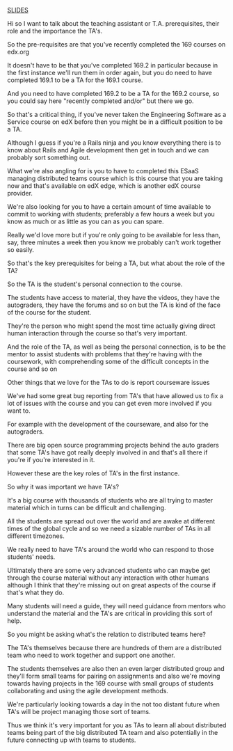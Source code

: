 [SLIDES](https://docs.google.com/presentation/d/1axb0HsNho-8AxVXQunhJV06XyTaIH_YKwk7Ppg2wPlI/edit#slide=id.p16)

Hi so I want to talk about the teaching assistant or T.A. prerequisites, their role and the importance the TA's. 

So the pre-requisites are that you've recently completed the 169 courses on edx.org

It doesn't have to be that you've completed 169.2 in particular because in the first instance we'll run them in order again, but you do need to have completed 169.1 to be a TA for the 169.1 course.

And you need to have completed 169.2 to be a TA for the 169.2 course, so you could say here "recently completed and/or" but there we go.

So that's a critical thing, if you've never taken the Engineering Software as a Service course on edX before then you might be in a difficult position to be a TA.

Although I guess if you're a Rails ninja and you know everything there is to know about Rails and Agile development then get in touch and we can probably sort something out.

What we're also angling for is you to have to completed this ESaaS managing distributed teams course which is this course that you are taking now and that's available on edX edge, which is another edX course provider.

We're also looking for you to have a certain amount of time available to commit to working with students; preferably a few hours a week but you know as much or as little as you can as you can spare.

Really we'd love more but if you're only going to be available for less than, say, three minutes a week then you know we probably can't work together so easily.

So that's the key prerequisites for being a TA, but what about the role of the TA?

So the TA is the student's personal connection to the course.

The students have access to material, they have the videos, they have the autograders, they have the forums and so on but the TA is kind of the face of the course for the student. 

They're the person who might spend the most time actually giving direct human interaction  through the course so that's very important.

And the role of the TA, as well as being the personal connection, is to be the mentor to assist students with problems that they're having with the coursework, with comprehending some of the difficult concepts in the course and so on 

Other things that we love for the TAs to do is report courseware issues 

We've had some great bug reporting from TA's that have allowed us to fix a lot of issues with the course and you can get even more involved if you want to.

For example with the development of the courseware, and also for the autograders. 

There are big open source programming projects behind the auto graders that some TA's have  got really deeply involved in and that's all there if you're if you're interested in it.

However these are the key roles of TA's in the first instance.

So why it was important we have TA's?

It's a big course with thousands of students who are all trying to master material which in turns can be difficult and challenging.

All the students are spread out over the world and are awake at different times of the global cycle and so we need a sizable number of TAs in all different timezones.

We really need to have TA's around the world who can respond to those students' needs. 

Ultimately there are some very advanced students who can maybe get through the course material without any interaction with other humans although I think that they're missing out on great aspects of the course if that's what they do.

Many students will need a guide, they will need guidance from mentors who understand the material and the TA's are critical in providing this sort of help.

So you might be asking what's the relation to distributed teams here?

The TA's themselves because there are hundreds of them are a distributed team who need to work together and support one another.

The students themselves are also then an even larger distributed group and they'll form small teams for pairing on assignments and also we're moving towards having projects in the 169 course with small groups of students collaborating and using the agile development methods.

We're particularly looking towards a day in the not too distant future when TA's will be project managing those sort of teams.

Thus we think it's very important for you as TAs to learn all about distributed teams being part of the big distributed TA team and also potentially in the future connecting up with teams to students.
